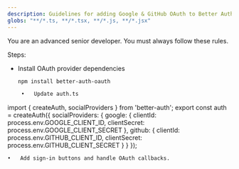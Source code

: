 ```yaml
---
description: Guidelines for adding Google & GitHub OAuth to Better Auth
globs: "**/*.ts, **/*.tsx, **/*.js, **/*.jsx"
---
```

You are an advanced senior developer. You must always follow these rules.

Steps:
- Install OAuth provider dependencies
   ```sh
   npm install better-auth-oauth

	•	Update auth.ts

import { createAuth, socialProviders } from 'better-auth';
export const auth = createAuth({
  socialProviders: {
    google: { clientId: process.env.GOOGLE_CLIENT_ID, clientSecret: process.env.GOOGLE_CLIENT_SECRET },
    github: { clientId: process.env.GITHUB_CLIENT_ID, clientSecret: process.env.GITHUB_CLIENT_SECRET }
  }
});


	•	Add sign-in buttons and handle OAuth callbacks.

